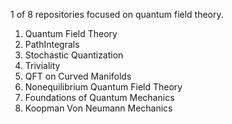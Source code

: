 1 of 8 repositories focused on quantum field theory. 
  1. Quantum Field Theory
  2. PathIntegrals
  3. Stochastic Quantization
  4. Triviality
  5. QFT on Curved Manifolds
  6. Nonequilibrium Quantum Field Theory
  7. Foundations of Quantum Mechanics
  8. Koopman Von Neumann Mechanics
